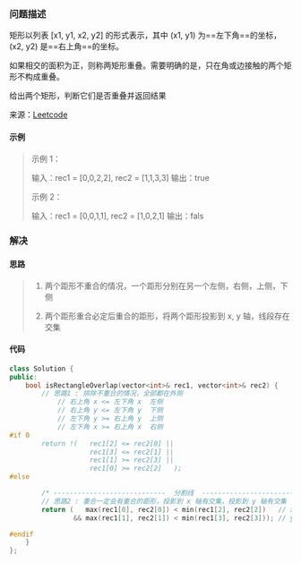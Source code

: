 ### 问题描述

矩形以列表 [x1, y1, x2, y2] 的形式表示，其中 (x1, y1) 为==左下角==的坐标，(x2, y2) 是==右上角==的坐标。

如果相交的面积为正，则称两矩形重叠。需要明确的是，只在角或边接触的两个矩形不构成重叠。

给出两个矩形，判断它们是否重叠并返回结果

来源：[Leetcode](https://leetcode-cn.com/problems/rectangle-overlap/description/)

#### 示例

> 示例 1：
> 
> 输入：rec1 = [0,0,2,2], rec2 = [1,1,3,3]
> 输出：true
> 
> 
> 示例 2：
> 
> 输入：rec1 = [0,0,1,1], rec2 = [1,0,2,1]
> 输出：fals


### 解决
#### 思路

> 1. 两个距形不重合的情况，一个距形分别在另一个左侧，右侧，上侧，下侧
>
> 2. 两个距形重合必定后重合的距形，将两个距形投影到 x, y 轴，线段存在交集

#### 代码
```c++
class Solution {
public:
    bool isRectangleOverlap(vector<int>& rec1, vector<int>& rec2) {
        // 思路1 : 排除不重合的情况，全部都在外侧
            // 右上角 x <= 左下角 x  左侧
            // 右上角 y <= 左下角 y  下侧
            // 左下角 y >= 右上角 y  上侧
            // 左下角 x >= 右上角 x  右侧
#if 0
        return !(   rec1[2] <= rec2[0] ||
                    rec1[3] <= rec2[1] ||
                    rec1[1] >= rec2[3] ||
                    rec1[0] >= rec2[2]   );
#else

        /* ----------------------------  分割线  ------------------------------- */
        // 思路2 : 重合一定会有重合的距形，投影到 x 轴有交集，投影到 y 轴有交集
        return (   max(rec1[0], rec2[0]) < min(rec1[2], rec2[2])   // x 轴有交集
                && max(rec1[1], rec2[1]) < min(rec1[3], rec2[3])); // y 轴有交集

#endif
    }
};
```


